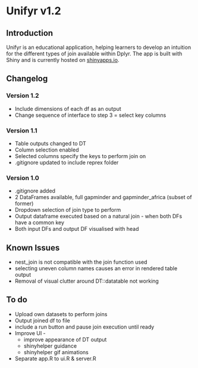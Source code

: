 # Unifyr v1.2

## Introduction

Unifyr is an educational application, helping learners to develop an intuition for the different types of join available within Dplyr. The app is built with Shiny and is currently hosted on [shinyapps.io](https://richleysh84.shinyapps.io/UnifyR/).

## Changelog

### Version 1.2

* Include dimensions of each df as an output
* Change sequence of interface to step 3 = select key columns

### Version 1.1

* Table outputs changed to DT
* Column selection enabled
* Selected columns specify the keys to perform join on
* .gitignore updated to include reprex folder

### Version 1.0

* .gitignore added
* 2 DataFrames available, full gapminder and gapminder_africa (subset of former)
* Dropdown selection of join type to perform
* Output dataframe executed based on a natural join - when both DFs have a common key
* Both input DFs and output DF visualised with head

## Known Issues

* nest_join is not compatible with the join function used
* selecting uneven column names causes an error in rendered table output
* Removal of visual clutter around DT::datatable not working

## To do

* Upload own datasets to perform joins
* Output joined df to file
* include a run button and pause join execution until ready
* Improve UI -
  * improve appearance of DT output
  * shinyhelper guidance
  * shinyhelper gif animations
* Separate app.R to ui.R & server.R